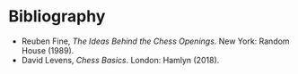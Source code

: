 # Bibliography

* Reuben Fine, *The Ideas Behind the Chess Openings*. New York: Random House 
(1989).
* David Levens, *Chess Basics*. London: Hamlyn (2018).